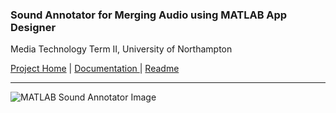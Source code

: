 ### Sound Annotator for Merging Audio using MATLAB App Designer
Media Technology Term II, University of Northampton

<a href = "https://github.com/diwaslamsal/MATLABSoundAnnotator">Project Home</a> | <a href = "https://diwaslamsal.github.io/MATLABSoundAnnotator/18406547-diwas-lamsal-media-technology-report.pdf" target="_blank"> Documentation </a> | <a href = "https://diwaslamsal.github.io/MATLABSoundAnnotator/readme.txt" target="_blank"> Readme </a>

<hr>

![MATLAB Sound Annotator Image](https://diwaslamsal.com.np/assets/img/project_images/1598422434.5532-Logo-adsasdasd.png)





